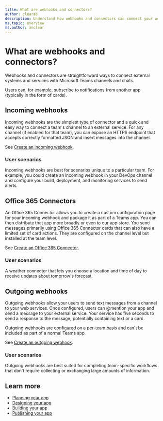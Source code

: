 ```yaml
---
title: What are webhooks and connectors?
author: clearab
description: Understand how webhooks and connectors can connect your web services to the Teams client.
ms.topic: overview
ms.author: anclear
---
```

# What are webhooks and connectors?

Webhooks and connectors are straightforward ways to connect external systems and services with Microsoft Teams channels and chats.

Users can, for example, subscribe to notifications from another app (typically in the form of cards).

## Incoming webhooks

Incoming webhooks are the simplest type of connector and a quick and easy way to connect a team's channel to an external service. For any channel (if enabled for that team), you can expose an HTTPS endpoint that accepts correctly formatted JSON and insert messages into the channel.

See [Create an incoming webhook](~/webhooks-and-connectors/how-to/add-incoming-webhook.md).

### User scenarios

Incoming webhooks are best for scenarios unique to a particular team. For example, you could create an incoming webhook in your DevOps channel and configure your build, deployment, and monitoring services to send alerts.

## Office 365 Connectors

An Office 365 Connector allows you to create a custom configuration page for your incoming webhook and package it as part of a Teams app. You can then distribute that app more broadly or even to our app store. You send messages primarily using Office 365 Connector cards that can also have a limited set of card actions. They are configured on the channel level but installed at the team level.

See [Create an Office 365 Connector](~/webhooks-and-connectors/how-to/connectors-creating.md).

### User scenarios

A weather connector that lets you choose a location and time of day to receive updates about tomorrow's forecast.

## Outgoing webhooks

Outgoing webhooks allow your users to send text messages from a channel to your web services. Once configured, users can @mention your app and send a message to your external service. Your service has five seconds to send a response to the message, potentially containing text or a card.

Outgoing webhooks are configured on a per-team basis and can't be included as part of a normal Teams app.

See [Create an outgoing webhook](~/webhooks-and-connectors/how-to/add-outgoing-webhook.md).

### User scenarios

Outgoing webhooks are best suited for completing team-specific workflows that don't require collecting or exchanging large amounts of information.

## Learn more

* [Planning your app](../../concepts/extensibility-points.md)
* [Designing your app](../../designing-your-app/designing-overview.md)
* [Building your app](../../concepts/building-an-app.md)
* [Publishing your app](../../concepts/deploy-and-publish/overview.md)
